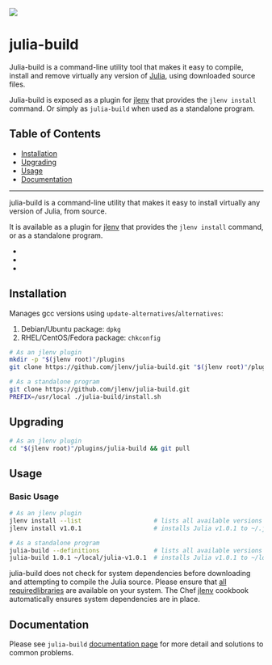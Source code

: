 ![](https://travis-ci.org/jlenv/julia-build.svg?branch=master)

# julia-build

Julia-build is a command-line utility tool that makes it easy to compile,
install and remove virtually any version of [Julia](https://www.julialang.org),
using downloaded source files.

Julia-build is exposed as a plugin for [jlenv](https://github.com/jlenv/julia-build)
that provides the `jlenv install` command.
Or simply as `julia-build` when used as a standalone program.

## Table of Contents

<!--ts-->
* [Installation](#installation)
* [Upgrading](#upgrading)
* [Usage](#usage)
* [Documentation](#documentation)

<!-- Added by: Mark Van de Vyver, at: Tue 10 Sep 18:47:40 AEST 2019 -->
<!--te-->

---

julia-build is a command-line utility that makes it easy to install virtually any
version of Julia, from source.

It is available as a plugin for [jlenv](https://github.com/jlenv/julia-build) that
provides the `jlenv install` command, or as a standalone program.

  - [jlenv]: https://github.com/jlenv/jlenv
  - [definitions]: https://github.com/jlenv/julia-build/tree/master/share/julia-build
  - [wiki]: https://github.com/jlenv/julia-build/wiki

## Installation

Manages gcc versions using `update-alternatives`/`alternatives`:

1. Debian/Ubuntu package: `dpkg`
1. RHEL/CentOS/Fedora package: `chkconfig`

```sh
# As an jlenv plugin
mkdir -p "$(jlenv root)"/plugins
git clone https://github.com/jlenv/julia-build.git "$(jlenv root)"/plugins/julia-build

# As a standalone program
git clone https://github.com/jlenv/julia-build.git
PREFIX=/usr/local ./julia-build/install.sh
```

## Upgrading

```sh
# As an jlenv plugin
cd "$(jlenv root)"/plugins/julia-build && git pull
```

## Usage

### Basic Usage

```sh
# As an jlenv plugin
jlenv install --list                    # lists all available versions of Julia
jlenv install v1.0.1                    # installs Julia v1.0.1 to ~/.jlenv/versions

# As a standalone program
julia-build --definitions               # lists all available versions of Julia
julia-build 1.0.1 ~/local/julia-v1.0.1  # installs Julia v1.0.1 to ~/local/julia-1.0.1
```

julia-build does not check for system dependencies before downloading and
attempting to compile the Julia source. Please ensure that [all requiredlibraries](https://github.com/JuliaLang/julia#required-build-tools-and-external-libraries)
are available on your system.
The Chef [jlenv](https://github.com/jlenv/jlenv-cookbook) cookbook automatically
ensures system dependencies are in place.

## Documentation

Please see `julia-build` [documentation page](https://julia-build.github.io/docs/README.md)
for more detail and solutions to common problems.
